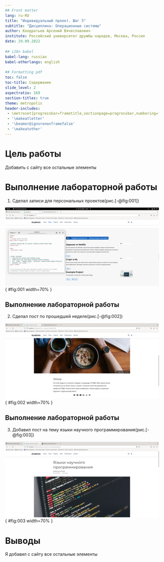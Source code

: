 ```yaml
---
## Front matter
lang: ru-RU
title: "Индивидуальный проект. Шаг 5"
subtitle: "Дисциплина: Операционные системы"
author: Кондратьев Арсений Вячеславович
institute: Российский университет дружбы народов, Москва, Россия
date: 29.09.2022

## i18n babel
babel-lang: russian
babel-otherlangs: english

## Formatting pdf
toc: false
toc-title: Содержание
slide_level: 2
aspectratio: 169
section-titles: true
theme: metropolis
header-includes:
 - \metroset{progressbar=frametitle,sectionpage=progressbar,numbering=fraction}
 - '\makeatletter'
 - '\beamer@ignorenonframefalse'
 - '\makeatother'
---
```



# Цель работы

Добавить с сайту все остальные элементы

# Выполнение лабораторной работы

1.	Сделал записи для персональных проектов(рис.[-@fig:001])

![Рис. 1](image/1.png){ #fig:001 width=70% }
 
## Выполнение лабораторной работы

2. Сделал пост по прошедшей неделе(рис.[-@fig:002])

 ![Рис. 2](image/2.png){ #fig:002 width=70% }

## Выполнение лабораторной работы

3. Добавил пост на тему языки научного программирования(рис.[-@fig:003])  

![Рис. 3](image/3.png){ #fig:003 width=70% }

# Выводы

Я добавил с сайту все остальные элементы


